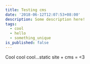 ```yaml
---
title: Testing cms
date: '2018-06-12T12:07:53+08:00'
description: Some description here!
tags:
  - cool
  - hello
  - something_unique
is_published: false
---
```

Cool cool cool...static site + cms = <3

